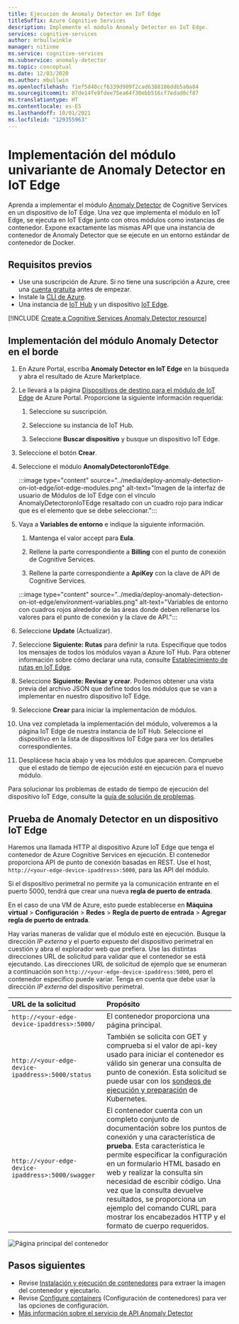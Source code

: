```yaml
---
title: Ejecución de Anomaly Detector en IoT Edge
titleSuffix: Azure Cognitive Services
description: Implemente el módulo Anomaly Detector en IoT Edge.
services: cognitive-services
author: mrbullwinkle
manager: nitinme
ms.service: cognitive-services
ms.subservice: anomaly-detector
ms.topic: conceptual
ms.date: 12/03/2020
ms.author: mbullwin
ms.openlocfilehash: f1ef5d40ccf6339d909f2cad6388186ddb5a0a04
ms.sourcegitcommit: 87de14fe9fdee75ea64f30ebb516cf7edad0cf87
ms.translationtype: HT
ms.contentlocale: es-ES
ms.lasthandoff: 10/01/2021
ms.locfileid: "129355963"
---
```

# <a name="deploy-an-anomaly-detector-univariate-module-to-iot-edge"></a>Implementación del módulo univariante de Anomaly Detector en IoT Edge

Aprenda a implementar el módulo [Anomaly Detector](../anomaly-detector-container-howto.md) de Cognitive Services en un dispositivo de IoT Edge. Una vez que implementa el módulo en IoT Edge, se ejecuta en IoT Edge junto con otros módulos como instancias de contenedor. Expone exactamente las mismas API que una instancia de contenedor de Anomaly Detector que se ejecute en un entorno estándar de contenedor de Docker. 

## <a name="prerequisites"></a>Requisitos previos

* Use una suscripción de Azure. Si no tiene una suscripción a Azure, cree una [cuenta gratuita](https://azure.microsoft.com/free) antes de empezar.
* Instale la [CLI de Azure](/cli/azure/install-azure-cli).
* Una instancia de [IoT Hub](../../../iot-hub/iot-hub-create-through-portal.md) y un dispositivo [IoT Edge](../../../iot-edge/quickstart-linux.md).

[!INCLUDE [Create a Cognitive Services Anomaly Detector resource](../includes/create-anomaly-detector-resource.md)]

## <a name="deploy-the-anomaly-detection-module-to-the-edge"></a>Implementación del módulo Anomaly Detector en el borde

1. En Azure Portal, escriba **Anomaly Detector en IoT Edge** en la búsqueda y abra el resultado de Azure Marketplace.
2. Le llevará a la página [Dispositivos de destino para el módulo de IoT Edge](https://portal.azure.com/#create/azure-cognitive-service.edge-anomaly-detector) de Azure Portal. Proporcione la siguiente información requerida:

    1. Seleccione su suscripción.

    1. Seleccione su instancia de IoT Hub.

    1. Seleccione **Buscar dispositivo** y busque un dispositivo IoT Edge.

3. Seleccione el botón **Crear**.

4. Seleccione el módulo **AnomalyDetectoronIoTEdge**.

    :::image type="content" source="../media/deploy-anomaly-detection-on-iot-edge/iot-edge-modules.png" alt-text="Imagen de la interfaz de usuario de Módulos de IoT Edge con el vínculo AnomalyDetectoronIoTEdge resaltado con un cuadro rojo para indicar que es el elemento que se debe seleccionar.":::

5. Vaya a **Variables de entorno** e indique la siguiente información.

    1.  Mantenga el valor accept para **Eula**.

    1. Rellene la parte correspondiente a **Billing** con el punto de conexión de Cognitive Services.

    1. Rellene la parte correspondiente a **ApiKey** con la clave de API de Cognitive Services.

    :::image type="content" source="../media/deploy-anomaly-detection-on-iot-edge/environment-variables.png" alt-text="Variables de entorno con cuadros rojos alrededor de las áreas donde deben rellenarse los valores para el punto de conexión y la clave de API.":::

6. Seleccione **Update** (Actualizar).

7. Seleccione **Siguiente: Rutas** para definir la ruta. Especifique que todos los mensajes de todos los módulos vayan a Azure IoT Hub. Para obtener información sobre cómo declarar una ruta, consulte [Establecimiento de rutas en IoT Edge](../../../iot-edge/module-composition.md?view=iotedge-2020-11&preserve-view=true).

8. Seleccione **Siguiente: Revisar y crear**. Podemos obtener una vista previa del archivo JSON que define todos los módulos que se van a implementar en nuestro dispositivo IoT Edge.
    
9. Seleccione **Crear** para iniciar la implementación de módulos.

10. Una vez completada la implementación del módulo, volveremos a la página IoT Edge de nuestra instancia de IoT Hub. Seleccione el dispositivo en la lista de dispositivos IoT Edge para ver los detalles correspondientes.

11. Desplácese hacia abajo y vea los módulos que aparecen. Compruebe que el estado de tiempo de ejecución esté en ejecución para el nuevo módulo. 

Para solucionar los problemas de estado de tiempo de ejecución del dispositivo IoT Edge, consulte la [guía de solución de problemas](../../../iot-edge/troubleshoot.md).

## <a name="test-anomaly-detector-on-an-iot-edge-device"></a>Prueba de Anomaly Detector en un dispositivo IoT Edge

Haremos una llamada HTTP al dispositivo Azure IoT Edge que tenga el contenedor de Azure Cognitive Services en ejecución. El contenedor proporciona API de punto de conexión basadas en REST. Use el host, `http://<your-edge-device-ipaddress>:5000`, para las API del módulo.

Si el dispositivo perimetral no permite ya la comunicación entrante en el puerto 5000, tendrá que crear una nueva **regla de puerto de entrada**. 

En el caso de una VM de Azure, esto puede establecerse en **Máquina virtual** > **Configuración** > **Redes** > **Regla de puerto de entrada** > **Agregar regla de puerto de entrada**.

Hay varias maneras de validar que el módulo esté en ejecución. Busque la dirección *IP externa* y el puerto expuesto del dispositivo perimetral en cuestión y abra el explorador web que prefiera. Use las distintas direcciones URL de solicitud para validar que el contenedor se está ejecutando. Las direcciones URL de solicitud de ejemplo que se enumeran a continuación son `http://<your-edge-device-ipaddress:5000`, pero el contenedor específico puede variar. Tenga en cuenta que debe usar la dirección *IP externa* del dispositivo perimetral.

| URL de la solicitud | Propósito |
|:-------------|:---------|
| `http://<your-edge-device-ipaddress>:5000/` | El contenedor proporciona una página principal. |
| `http://<your-edge-device-ipaddress>:5000/status` | También se solicita con GET y comprueba si el valor de api-key usado para iniciar el contenedor es válido sin generar una consulta de punto de conexión. Esta solicitud se puede usar con los [sondeos de ejecución y preparación](https://kubernetes.io/docs/tasks/configure-pod-container/configure-liveness-readiness-probes/) de Kubernetes. |
| `http://<your-edge-device-ipaddress>:5000/swagger` | El contenedor cuenta con un completo conjunto de documentación sobre los puntos de conexión y una característica de **prueba**. Esta característica le permite especificar la configuración en un formulario HTML basado en web y realizar la consulta sin necesidad de escribir código. Una vez que la consulta devuelve resultados, se proporciona un ejemplo del comando CURL para mostrar los encabezados HTTP y el formato de cuerpo requeridos. |

![Página principal del contenedor](../../../../includes/media/cognitive-services-containers-api-documentation/container-webpage.png)

## <a name="next-steps"></a>Pasos siguientes

* Revise [Instalación y ejecución de contenedores](../anomaly-detector-container-configuration.md) para extraer la imagen del contenedor y ejecutarlo.
* Revise [Configure containers](../anomaly-detector-container-configuration.md) (Configuración de contenedores) para ver las opciones de configuración.
* [Más información sobre el servicio de API Anomaly Detector](https://go.microsoft.com/fwlink/?linkid=2080698&clcid=0x409)
